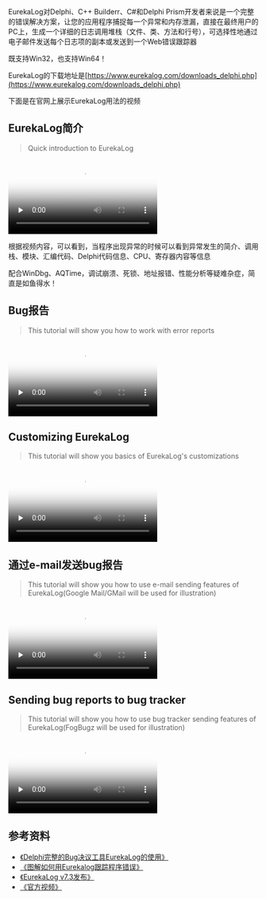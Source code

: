 EurekaLog对Delphi、C++ Builderr、C#和Delphi Prism开发者来说是一个完整的错误解决方案，让您的应用程序捕捉每一个异常和内存泄漏，直接在最终用户的PC上，生成一个详细的日志调用堆栈（文件、类、方法和行号），可选择性地通过电子邮件发送每个日志项的副本或发送到一个Web错误跟踪器

既支持Win32，也支持Win64！

EurekaLog的下载地址是[https://www.eurekalog.com/downloads_delphi.php](https://www.eurekalog.com/downloads_delphi.php)

下面是在官网上展示EurekaLog用法的视频

## EurekaLog简介

>Quick introduction to EurekaLog

<video id="video" controls="" preload="none" poster="http://www.xumenger.com/guestbook/guest.jpg">
    <source id="mp4" src="./vedio/Tutorial1.mp4" type="video/mp4">
    <p>Quick introduction to EurekaLog.</p>
</video>

根据视频内容，可以看到，当程序出现异常的时候可以看到异常发生的简介、调用栈、模块、汇编代码、Delphi代码信息、CPU、寄存器内容等信息

配合WinDbg、AQTime，调试崩溃、死锁、地址报错、性能分析等疑难杂症，简直是如鱼得水！

## Bug报告

>This tutorial will show you how to work with error reports

<video id="video" controls="" preload="none" poster="http://www.xumenger.com/guestbook/guest.jpg">
    <source id="mp4" src="./vedio/Tutorial2.mp4" type="video/mp4">
    <p>This tutorial will show you how to work with error reports.</p>
</video>

## Customizing EurekaLog

>This tutorial will show you basics of EurekaLog's customizations

<video id="video" controls="" preload="none" poster="http://www.xumenger.com/guestbook/guest.jpg">
    <source id="mp4" src="./vedio/Tutorial3.mp4" type="video/mp4">
    <p>This tutorial will show you basics of EurekaLog's customizations.</p>
</video>

## 通过e-mail发送bug报告

>This tutorial will show you how to use e-mail sending features of EurekaLog(Google Mail/GMail will be used for illustration)

<video id="video" controls="" preload="none" poster="http://www.xumenger.com/guestbook/guest.jpg">
    <source id="mp4" src="./vedio/Tutorial4.mp4" type="video/mp4">
    <p>This tutorial will show you how to use e-mail sending features of EurekaLog(Google Mail/GMail will be used for illustration).</p>
</video>

## Sending bug reports to bug tracker

>This tutorial will show you how to use bug tracker sending features of EurekaLog(FogBugz will be used for illustration)

<video id="video" controls="" preload="none" poster="http://www.xumenger.com/guestbook/guest.jpg">
    <source id="mp4" src="./vedio/Tutorial5.mp4" type="video/mp4">
    <p>This tutorial will show you how to use bug tracker sending features of EurekaLog(FogBugz will be used for illustration).</p>
</video>

## 参考资料

* [《Delphi完整的Bug决议工具EurekaLog的使用》](http://www.360doc.com/content/12/1225/17/9200790_256209011.shtml)
* [《图解如何用Eurekalog跟踪程序错误》](http://blog.csdn.net/baronyang/article/details/4379972)
* [《EurekaLog v7.3发布》](https://segmentfault.com/a/1190000003908842)
* [《官方视频》](https://www.eurekalog.com/tutorials_delphi.php)
